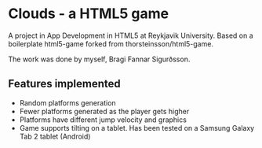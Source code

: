Clouds - a HTML5 game
=====================

A project in App Development in HTML5 at Reykjavik University. Based on a boilerplate html5-game forked from thorsteinsson/html5-game. 

The work was done by myself, Bragi Fannar Sigurðsson.

Features implemented
--------------------
- Random platforms generation
- Fewer platforms generated as the player gets higher
- Platforms have different jump velocity and graphics
- Game supports tilting on a tablet. Has been tested on a Samsung Galaxy Tab 2 tablet (Android) 





